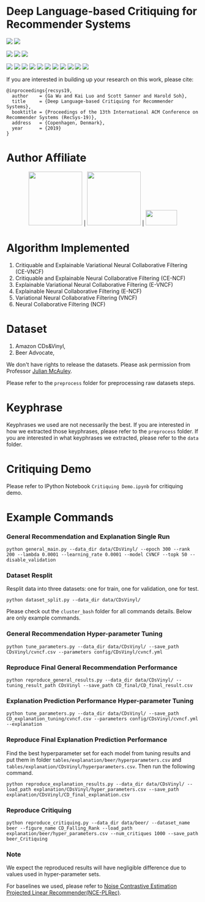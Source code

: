 Deep Language-based Critiquing for Recommender Systems
====================================================================
![](https://img.shields.io/badge/linux-ubuntu-red.svg)
![](https://img.shields.io/badge/Mac-OS-red.svg)

![](https://img.shields.io/badge/cuda-10.0-green.svg)
![](https://img.shields.io/badge/python-2.7-green.svg)
![](https://img.shields.io/badge/python-3.6-green.svg)

![](https://img.shields.io/badge/cython-0.29-blue.svg)
![](https://img.shields.io/badge/fbpca-1.0-blue.svg)
![](https://img.shields.io/badge/matplotlib-3.0.0-blue.svg)
![](https://img.shields.io/badge/numpy-1.15.2-blue.svg)
![](https://img.shields.io/badge/pandas-0.23.3-blue.svg)
![](https://img.shields.io/badge/pyyaml-4.1-blue.svg)
![](https://img.shields.io/badge/scipy-1.1.0-blue.svg)
![](https://img.shields.io/badge/seaborn-0.9.0-blue.svg)
![](https://img.shields.io/badge/sklearn-0.20.1-blue.svg)
![](https://img.shields.io/badge/tensorflow-1.12.0-blue.svg)
![](https://img.shields.io/badge/tqdm-4.28.1-blue.svg)


If you are interested in building up your research on this work, please cite:
```
@inproceedings{recsys19,
  author    = {Ga Wu and Kai Luo and Scott Sanner and Harold Soh},
  title     = {Deep Language-based Critiquing for Recommender Systems},
  booktitle = {Proceedings of the 13th International ACM Conference on Recommender Systems (RecSys-19)},
  address   = {Copenhagen, Denmark},
  year      = {2019}
}
```

# Author Affiliate
<p align="center">
<a href="https://www.utoronto.ca//"><img src="https://github.com/wuga214/NCE_Projected_LRec/blob/master/logos/U-of-T-logo.svg" width="140"></a> | 
<a href="https://vectorinstitute.ai/"><img src="https://github.com/wuga214/NCE_Projected_LRec/blob/master/logos/vectorlogo.svg" width="140"></a> | 
<a href="http://nus.edu.sg/"><img src="https://github.com/wuga214/DeepCritiquingForRecSys/blob/refactor/logos/NUS_Logo.svg" width="82" height="40"></a>
</p>

# Algorithm Implemented
1. Critiquable and Explainable Variational Neural Collaborative Filtering (CE-VNCF)
2. Critiquable and Explainable Neural Collaborative Filtering (CE-NCF)
3. Explainable Variational Neural Collaborative Filtering (E-VNCF)
4. Explainable Neural Collaborative Filtering (E-NCF)
5. Variational Neural Collaborative Filtering (VNCF)
6. Neural Collaborative Filtering (NCF)

# Dataset
1. Amazon CDs&Vinyl,
2. Beer Advocate,

We don't have rights to release the datasets. Please ask permission from Professor [Julian McAuley](https://cseweb.ucsd.edu/~jmcauley/).

Please refer to the `preprocess` folder for preprocessing raw datasets steps.

# Keyphrase
Keyphrases we used are not necessarily the best. If you are interested in how we extracted those keyphrases, please refer to the `preprocess` folder. If you are interested in what keyphrases we extracted, please refer to the `data` folder.

# Critiquing Demo
Please refer to IPython Notebook `Critiquing Demo.ipynb` for critiquing demo.

# Example Commands

### General Recommendation and Explanation Single Run
```
python general_main.py --data_dir data/CDsVinyl/ --epoch 300 --rank 200 --lambda 0.0001 --learning_rate 0.0001 --model CVNCF --topk 50 --disable_validation
```

### Dataset Resplit
Resplit data into three datasets: one for train, one for validation, one for test.
```
python dataset_split.py --data_dir data/CDsVinyl/
```

Please check out the `cluster_bash` folder for all commands details. Below are only example commands.

### General Recommendation Hyper-parameter Tuning
```
python tune_parameters.py --data_dir data/CDsVinyl/ --save_path CDsVinyl/cvncf.csv --parameters config/CDsVinyl/cvncf.yml
```

### Reproduce Final General Recommendation Performance
```
python reproduce_general_results.py --data_dir data/CDsVinyl/ --tuning_result_path CDsVinyl --save_path CD_final/CD_final_result.csv
```

### Explanation Prediction Performance Hyper-parameter Tuning
```
python tune_parameters.py --data_dir data/CDsVinyl/ --save_path CD_explanation_tuning/cvncf.csv --parameters config/CDsVinyl/cvncf.yml --explanation
```

### Reproduce Final Explanation Prediction Performance
Find the best hyperparameter set for each model from tuning results and put them in folder `tables/explanation/beer/hyperparameters.csv` and `tables/explanation/CDsVinyl/hyperparameters.csv`. Then run the following command.
```
python reproduce_explanation_results.py --data_dir data/CDsVinyl/ --load_path explanation/CDsVinyl/hyper_parameters.csv --save_path explanation/CDsVinyl/CD_final_explanation.csv
```

### Reproduce Critiquing
```
python reproduce_critiquing.py --data_dir data/beer/ --dataset_name beer --figure_name CD_Falling_Rank --load_path explanation/beer/hyper_parameters.csv --num_critiques 1000 --save_path beer_Critiquing
```

### Note
We expect the reproduced results will have negligible difference due to values used in hyper-parameter sets.

For baselines we used, please refer to [Noise Contrastive Estimation Projected Linear Recommender(NCE-PLRec)](https://github.com/wuga214/NCE_Projected_LRec).
